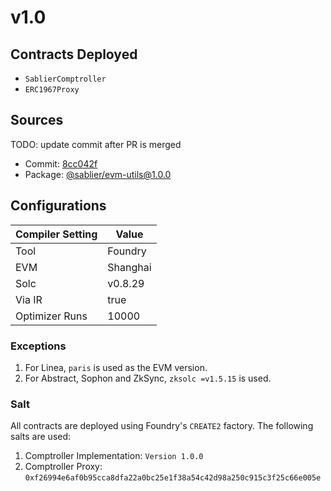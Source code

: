 # v1.0

## Contracts Deployed

- `SablierComptroller`
- `ERC1967Proxy`

## Sources

TODO: update commit after PR is merged

- Commit: [8cc042f](https://github.com/sablier-labs/evm-utils/commit/8cc042ffba670bb04feae52d88d62e8984f22d6d)
- Package: [@sablier/evm-utils@1.0.0](https://www.npmjs.com/package/@sablier/evm-utils/v/1.0.0)

## Configurations

| Compiler Setting | Value    |
| ---------------- | -------- |
| Tool             | Foundry  |
| EVM              | Shanghai |
| Solc             | v0.8.29  |
| Via IR           | true     |
| Optimizer Runs   | 10000    |

### Exceptions

1. For Linea, `paris` is used as the EVM version.
2. For Abstract, Sophon and ZkSync, `zksolc =v1.5.15` is used.

### Salt

All contracts are deployed using Foundry's `CREATE2` factory. The following salts are used:

1. Comptroller Implementation: `Version 1.0.0`
2. Comptroller Proxy: `0xf26994e6af0b95cca8dfa22a0bc25e1f38a54c42d98a250c915c3f25c66e005e`
